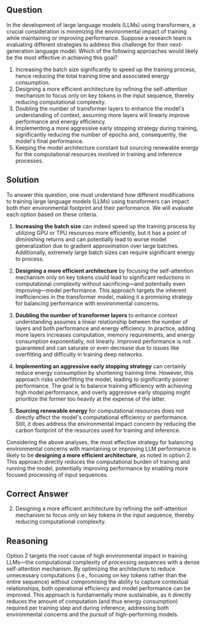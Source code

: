 ## Question
In the development of large language models (LLMs) using transformers, a crucial consideration is minimizing the environmental impact of training while maintaining or improving performance. Suppose a research team is evaluating different strategies to address this challenge for their next-generation language model. Which of the following approaches would likely be the most effective in achieving this goal?

1. Increasing the batch size significantly to speed up the training process, hence reducing the total training time and associated energy consumption.
2. Designing a more efficient architecture by refining the self-attention mechanism to focus only on key tokens in the input sequence, thereby reducing computational complexity.
3. Doubling the number of transformer layers to enhance the model's understanding of context, assuming more layers will linearly improve performance and energy efficiency.
4. Implementing a more aggressive early stopping strategy during training, significantly reducing the number of epochs and, consequently, the model's final performance.
5. Keeping the model architecture constant but sourcing renewable energy for the computational resources involved in training and inference processes.

## Solution
To answer this question, one must understand how different modifications to training large language models (LLMs) using transformers can impact both their environmental footprint and their performance. We will evaluate each option based on these criteria.

1. **Increasing the batch size** can indeed speed up the training process by utilizing GPU or TPU resources more efficiently, but it has a point of diminishing returns and can potentially lead to worse model generalization due to gradient approximation over large batches. Additionally, extremely large batch sizes can require significant energy to process.
   
2. **Designing a more efficient architecture** by focusing the self-attention mechanism only on key tokens could lead to significant reductions in computational complexity without sacrificing—and potentially even improving—model performance. This approach targets the inherent inefficiencies in the transformer model, making it a promising strategy for balancing performance with environmental concerns.

3. **Doubling the number of transformer layers** to enhance context understanding assumes a linear relationship between the number of layers and both performance and energy efficiency. In practice, adding more layers increases computation, memory requirements, and energy consumption exponentially, not linearly. Improved performance is not guaranteed and can saturate or even decrease due to issues like overfitting and difficulty in training deep networks.

4. **Implementing an aggressive early stopping strategy** can certainly reduce energy consumption by shortening training time. However, this approach risks underfitting the model, leading to significantly poorer performance. The goal is to balance training efficiency with achieving high model performance, and overly aggressive early stopping might prioritize the former too heavily at the expense of the latter.

5. **Sourcing renewable energy** for computational resources does not directly affect the model's computational efficiency or performance. Still, it does address the environmental impact concern by reducing the carbon footprint of the resources used for training and inference.

Considering the above analyses, the most effective strategy for balancing environmental concerns with maintaining or improving LLM performance is likely to be **designing a more efficient architecture**, as noted in option 2. This approach directly reduces the computational burden of training and running the model, potentially improving performance by enabling more focused processing of input sequences.

## Correct Answer
2. Designing a more efficient architecture by refining the self-attention mechanism to focus only on key tokens in the input sequence, thereby reducing computational complexity.

## Reasoning
Option 2 targets the root cause of high environmental impact in training LLMs—the computational complexity of processing sequences with a dense self-attention mechanism. By optimizing the architecture to reduce unnecessary computations (i.e., focusing on key tokens rather than the entire sequence) without compromising the ability to capture contextual relationships, both operational efficiency and model performance can be improved. This approach is fundamentally more sustainable, as it directly reduces the amount of computation (and thus energy consumption) required per training step and during inference, addressing both environmental concerns and the pursuit of high-performing models.